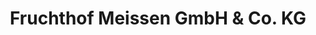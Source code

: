 ---
title: "Fruchthof Meissen GmbH & Co. KG"
url: /priestewitz/fruchthof-meissen-gmbh-und-co-kg/
shop: Gemüse & Obst
---